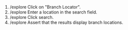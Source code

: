 1. /explore Click on "Branch Locator".
2. /explore Enter a location in the search field.
3. /explore Click search.
4. /explore Assert that the results display branch locations.